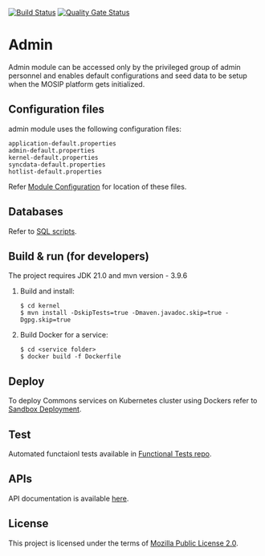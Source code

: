 [![Build Status](https://travis-ci.org/mosip/admin-services.svg)](https://travis-ci.org/mosip/admin-services)  [![Quality Gate Status](https://sonarcloud.io/api/project_badges/measure?project=mosip_admin-services&id=mosip_admin-services&metric=alert_status)](https://sonarcloud.io/dashboard?id=mosip_admin-services)

# Admin
Admin module can be accessed only by the privileged group of admin personnel and enables default configurations and seed data to be setup when the MOSIP platform gets initialized.

## Configuration files
admin module uses the following configuration files:
```
application-default.properties
admin-default.properties
kernel-default.properties
syncdata-default.properties
hotlist-default.properties

```
Refer [Module Configuration](https://docs.mosip.io/1.2.0/modules/module-configuration) for location of these files.

## Databases
Refer to [SQL scripts](https://github.com/mosip/admin-services/tree/release-1.3.x/db_scripts).

## Build & run (for developers)
The project requires JDK 21.0
and mvn version - 3.9.6
1. Build and install:
    ```
    $ cd kernel
    $ mvn install -DskipTests=true -Dmaven.javadoc.skip=true -Dgpg.skip=true
    ```
1. Build Docker for a service:
    ```
    $ cd <service folder>
    $ docker build -f Dockerfile
    ```

## Deploy
To deploy Commons services on Kubernetes cluster using Dockers refer to [Sandbox Deployment](https://docs.mosip.io/1.2.0/deploymentnew/v3-installation).
## Test
Automated functaionl tests available in [Functional Tests repo](https://github.com/mosip/admin-services/tree/release-1.3.x/api-test).

## APIs
API documentation is available [here](https://mosip.github.io/documentation/).

## License
This project is licensed under the terms of [Mozilla Public License 2.0](https://github.com/mosip/admin-services/blob/release-1.3.x/LICENSE).
